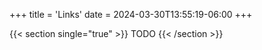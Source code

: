 +++
title = 'Links'
date = 2024-03-30T13:55:19-06:00
+++

{{< section single="true" >}}
TODO
{{< /section >}}
